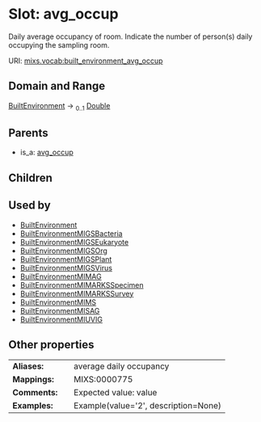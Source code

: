 
# Slot: avg_occup


Daily average occupancy of room. Indicate the number of person(s) daily occupying the sampling room.

URI: [mixs.vocab:built_environment_avg_occup](https://w3id.org/mixs/vocab/built_environment_avg_occup)


## Domain and Range

[BuiltEnvironment](BuiltEnvironment.md) &#8594;  <sub>0..1</sub> [Double](types/Double.md)

## Parents

 *  is_a: [avg_occup](avg_occup.md)

## Children


## Used by

 * [BuiltEnvironment](BuiltEnvironment.md)
 * [BuiltEnvironmentMIGSBacteria](BuiltEnvironmentMIGSBacteria.md)
 * [BuiltEnvironmentMIGSEukaryote](BuiltEnvironmentMIGSEukaryote.md)
 * [BuiltEnvironmentMIGSOrg](BuiltEnvironmentMIGSOrg.md)
 * [BuiltEnvironmentMIGSPlant](BuiltEnvironmentMIGSPlant.md)
 * [BuiltEnvironmentMIGSVirus](BuiltEnvironmentMIGSVirus.md)
 * [BuiltEnvironmentMIMAG](BuiltEnvironmentMIMAG.md)
 * [BuiltEnvironmentMIMARKSSpecimen](BuiltEnvironmentMIMARKSSpecimen.md)
 * [BuiltEnvironmentMIMARKSSurvey](BuiltEnvironmentMIMARKSSurvey.md)
 * [BuiltEnvironmentMIMS](BuiltEnvironmentMIMS.md)
 * [BuiltEnvironmentMISAG](BuiltEnvironmentMISAG.md)
 * [BuiltEnvironmentMIUVIG](BuiltEnvironmentMIUVIG.md)

## Other properties

|  |  |  |
| --- | --- | --- |
| **Aliases:** | | average daily occupancy |
| **Mappings:** | | MIXS:0000775 |
| **Comments:** | | Expected value: value |
| **Examples:** | | Example(value='2', description=None) |

